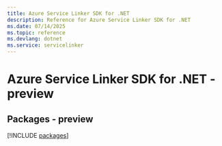 ```yaml
---
title: Azure Service Linker SDK for .NET
description: Reference for Azure Service Linker SDK for .NET
ms.date: 07/14/2025
ms.topic: reference
ms.devlang: dotnet
ms.service: servicelinker
---
```

# Azure Service Linker SDK for .NET - preview
## Packages - preview
[!INCLUDE [packages](service-linker-index.md)]